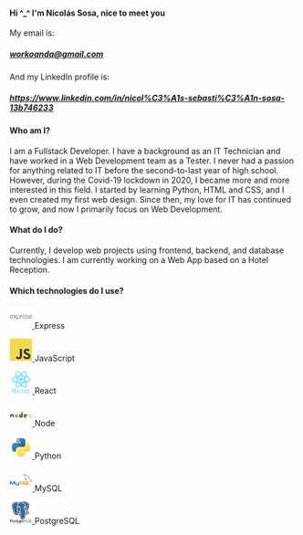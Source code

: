 #### Hi ^_^ I'm Nicolás Sosa, nice to meet you

My email is: <h5>workoanda@gmail.com</h5>
And my LinkedIn profile is: <h5>https://www.linkedin.com/in/nicol%C3%A1s-sebasti%C3%A1n-sosa-13b746233</h5>

<h4> Who am I? </h4>
I am a Fullstack Developer. I have a background as an IT Technician and have worked in a Web Development team as a Tester. I never had a passion for anything related to IT before the second-to-last year of high school. However, during the Covid-19 lockdown in 2020, I became more and more interested in this field. I started by learning Python, HTML and CSS, and I even created my first web design. Since then, my love for IT has continued to grow, and now I primarily focus on Web Development.
  
<h4> What do I do? </h4>
Currently, I develop web projects using frontend, backend, and database technologies. I am currently working on a Web App based on a Hotel Reception.


<h4> Which technologies do I use? </h4>

<a href="https://expressjs.com" target="_blank" rel="noreferrer"> <img src="https://raw.githubusercontent.com/devicons/devicon/master/icons/express/express-original-wordmark.svg" alt="express" width="40" height="40"/> </a> Express 

<a href="https://developer.mozilla.org/en-US/docs/Web/JavaScript" target="_blank" rel="noreferrer"> <img src="https://raw.githubusercontent.com/devicons/devicon/master/icons/javascript/javascript-original.svg" alt="javascript" width="40" height="40"/> </a> JavaScript

<a href="https://reactjs.org/" target="_blank" rel="noreferrer"> <img src="https://raw.githubusercontent.com/devicons/devicon/master/icons/react/react-original-wordmark.svg" alt="react" width="40" height="40"/> </a> React

<a href="https://nodejs.org" target="_blank" rel="noreferrer"> <img src="https://raw.githubusercontent.com/devicons/devicon/master/icons/nodejs/nodejs-original-wordmark.svg" alt="nodejs" width="40" height="40"/> </a>  Node

<a href="https://www.python.org" target="_blank" rel="noreferrer"> <img src="https://raw.githubusercontent.com/devicons/devicon/master/icons/python/python-original.svg" alt="python" width="40" height="40"/> </a> Python

<a href="https://www.mysql.com/" target="_blank" rel="noreferrer"> <img src="https://raw.githubusercontent.com/devicons/devicon/master/icons/mysql/mysql-original-wordmark.svg" alt="mysql" width="40" height="40"/> </a> MySQL 

<a href="https://www.postgresql.org" target="_blank" rel="noreferrer"> <img src="https://raw.githubusercontent.com/devicons/devicon/master/icons/postgresql/postgresql-original-wordmark.svg" alt="postgresql" width="40" height="40"/> </a> PostgreSQL
